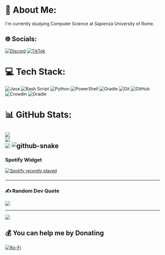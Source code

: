 # 💫 About Me:
I'm currently studying Computer Science at Sapienza University of Rome.


## 🌐 Socials:
[![Discord](https://img.shields.io/badge/Discord-%237289DA.svg?logo=discord&logoColor=dark)](https://discord.gg/fraluc06) [![TikTok](https://img.shields.io/badge/TikTok-%23000000.svg?logo=TikTok&logoColor=white)](https://tiktok.com/@fraluc06) 

# 💻 Tech Stack:
![Java](https://img.shields.io/badge/java-%23ED8B00.svg?style=for-the-badge&logo=openjdk&logoColor=white) ![Bash Script](https://img.shields.io/badge/bash_script-%23121011.svg?style=for-the-badge&logo=gnu-bash&logoColor=white) ![Python](https://img.shields.io/badge/python-3670A0?style=for-the-badge&logo=python&logoColor=ffdd54) ![PowerShell](https://img.shields.io/badge/PowerShell-%235391FE.svg?style=for-the-badge&logo=powershell&logoColor=white) ![Gradle](https://img.shields.io/badge/Gradle-02303A.svg?style=for-the-badge&logo=Gradle&logoColor=white) ![Git](https://img.shields.io/badge/git-%23F05033.svg?style=for-the-badge&logo=git&logoColor=white) ![GitHub](https://img.shields.io/badge/github-%23121011.svg?style=for-the-badge&logo=github&logoColor=white) ![Crowdin](https://img.shields.io/badge/Crowdin-2E3340.svg?style=for-the-badge&logo=Crowdin&logoColor=white) ![Gradle](https://img.shields.io/badge/Gradle-02303A.svg?style=for-the-badge&logo=Gradle&logoColor=white)
# 📊 GitHub Stats:
![](https://github-readme-stats.vercel.app/api?username=fraluc06&theme=catppuccin_mocha&hide_border=false&include_all_commits=true&count_private=true)<br/>
![](https://nirzak-streak-stats.vercel.app/?user=fraluc06&theme=catppuccin_mocha&hide_border=false)<br/>
![](https://github-readme-stats.vercel.app/api/top-langs/?username=fraluc06&theme=catppuccin_mocha&hide_border=false&include_all_commits=true&count_private=true&layout=compact)
<picture>
  <source media="(prefers-color-scheme: dark)" srcset="https://raw.githubusercontent.com/tobiasmeyhoefer/tobiasmeyhoefer/output/github-snake-dark.svg" />
  <source media="(prefers-color-scheme: light)" srcset="https://raw.githubusercontent.com/tobiasmeyhoefer/tobiasmeyhoefer/output/github-snake.svg" />
  <img alt="github-snake" src="https://raw.githubusercontent.com/tobiasmeyhoefer/tobiasmeyhoefer/output/github-snake.svg" />
</picture>
---
### Spotify Widget

<div align="left">
  <a href="https://open.spotify.com/user/nl3l575snboexggjbsyq52vx9">
    <img src="https://spotify-recently-played-readme.vercel.app/api?user=nl3l575snboexggjbsyq52vx9&count=5" alt="Spotify recently played"  />
  </a>
</div>

###
---
### ✍️ Random Dev Quote
![](https://quotes-github-readme.vercel.app/api?type=horizontal&theme=radical)

---
[![](https://visitcount.itsvg.in/api?id=fraluc06&icon=10&color=13)](https://visitcount.itsvg.in)

  ## 💰 You can help me by Donating
  [![Ko-Fi](https://img.shields.io/badge/Ko--fi-F16061?style=for-the-badge&logo=ko-fi&logoColor=white)](https://ko-fi.com/fraluc06) 

  
<!-- Proudly created with GPRM ( https://gprm.itsvg.in ) -->
